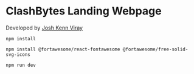 # ClashBytes Landing Webpage
Developed by [Josh Kenn Viray](https://www.linkedin.com/in/vkenjo)


`npm install`

`npm install @fortawesome/react-fontawesome @fortawesome/free-solid-svg-icons`

`npm run dev`
